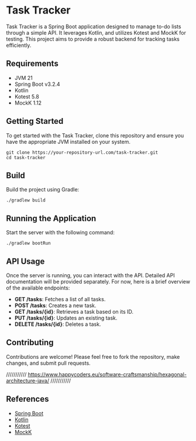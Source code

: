 # Task Tracker
Task Tracker is a Spring Boot application designed to manage to-do lists through a simple API. It leverages Kotlin, and utilizes Kotest and MockK for testing. This project aims to provide a robust backend for tracking tasks efficiently.

## Requirements
- JVM 21
- Spring Boot v3.2.4
- Kotlin
- Kotest 5.8
- MockK 1.12

## Getting Started
To get started with the Task Tracker, clone this repository and ensure you have the appropriate JVM installed on your system.
```shell
git clone https://your-repository-url.com/task-tracker.git
cd task-tracker
```

## Build
Build the project using Gradle:
```shell
./gradlew build
```

## Running the Application
Start the server with the following command:
```shell
./gradlew bootRun
```

## API Usage
Once the server is running, you can interact with the API. Detailed API documentation will be provided separately. For now, here is a brief overview of the available endpoints:

- **GET /tasks**: Fetches a list of all tasks.
- **POST /tasks**: Creates a new task.
- **GET /tasks/{id}**: Retrieves a task based on its ID.
- **PUT /tasks/{id}**: Updates an existing task.
- **DELETE /tasks/{id}**: Deletes a task.

## Contributing
Contributions are welcome! Please feel free to fork the repository, make changes, and submit pull requests.

/////////// https://www.happycoders.eu/software-craftsmanship/hexagonal-architecture-java/ ///////////

## References
- [Spring Boot](https://spring.io/projects/spring-boot)
- [Kotlin](https://kotlinlang.org/)
- [Kotest](https://kotest.io/)
- [MockK](https://mockk.io/)
